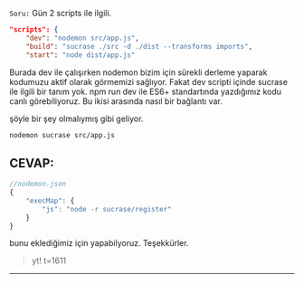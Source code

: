 `Soru:` Gün 2 scripts ile ilgili.

```json
"scripts": {
    "dev": "nodemon src/app.js",
    "build": "sucrase ./src -d ./dist --transforms imports",
    "start": "node dist/app.js"
```

Burada dev ile çalışırken nodemon bizim için sürekli derleme yaparak kodumuzu aktif olarak görmemizi sağlıyor. Fakat dev scripti içinde sucrase ile ilgili bir tanım yok. npm run dev ile ES6+ standartında yazdığımız kodu canlı görebiliyoruz. Bu ikisi arasında nasıl bir bağlantı var.

şöyle bir şey olmalıymış gibi geliyor.

```bash
nodemon sucrase src/app.js
```
## **CEVAP:**
```js
//nodemon.json
{
	"execMap": {
		"js": "node -r sucrase/register"
	}
}
```

bunu eklediğimiz için yapabilyoruz. Teşekkürler.

> yt! t=1611
---